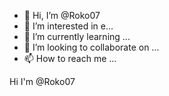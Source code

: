 - 👋 Hi, I’m @Roko07
- 👀 I’m interested in e...
- 🌱 I’m currently learning ...
- 💞️ I’m looking to collaborate on ...
- 📫 How to reach me ...

<!---
Roko07/Roko07 is a ✨ special ✨ repository because its `README.md` (this file) appears on your GitHub profile.
You can click the Preview link to take a look at your changes.
--->Hi I'm @Roko07


